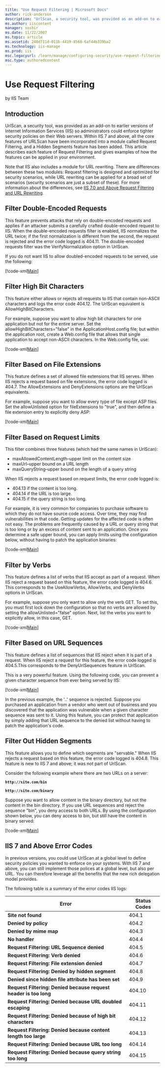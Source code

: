 ```yaml
---
title: "Use Request Filtering | Microsoft Docs"
author: rick-anderson
description: "UrlScan, a security tool, was provided as an add-on to earlier versions of Internet Information Services (IIS) so administrators could enforce tighter securi..."
ms.author: iiscontent
manager: soshir
ms.date: 11/22/2007
ms.topic: article
ms.assetid: 240d711d-011b-4419-8560-6af44b339ba2
ms.technology: iis-manage
ms.prod: iis
msc.legacyurl: /learn/manage/configuring-security/use-request-filtering
msc.type: authoredcontent
---
```

Use Request Filtering
====================
by IIS Team

## Introduction

UrlScan, a security tool, was provided as an add-on to earlier versions of Internet Information Services (IIS) so administrators could enforce tighter security policies on their Web servers. Within IIS 7 and above, all the core features of URLScan have been incorporated into a module called Request Filtering, and a Hidden Segments feature has been added. This article describes each feature of Request Filtering and gives examples of how the features can be applied in your environment.

Note that IIS also includes a module for URL rewriting. There are differences between these two modules: Request filtering is designed and optimized for security scenarios, while URL rewriting can be applied for a broad set of scenarios (security scenarios are just a subset of these). For more information about the differences, see [IIS 7.0 and Above Request Filtering and URL Rewriting](../../extensions/url-rewrite-module/iis-request-filtering-and-url-rewriting.md).

## Filter Double-Encoded Requests

This feature prevents attacks that rely on double-encoded requests and applies if an attacker submits a carefully crafted double-encoded request to IIS. When the double-encoded requests filter is enabled, IIS normalizes the URL twice; if the first normalization is different from the second, the request is rejected and the error code logged is 404.11. The double-encoded requests filter was the VerifyNormalization option in UrlScan.

If you do not want IIS to allow doubled-encoded requests to be served, use the following:


[!code-xml[Main](use-request-filtering/samples/sample1.xml)]


## Filter High Bit Characters

This feature either allows or rejects all requests to IIS that contain non-ASCII characters and logs the error code 404.12. The UrlScan equivalent is AllowHighBitCharacters.

For example, suppose you want to allow high bit characters for one application but not for the entire server. Set the allowHighBitCharacters="false" in the ApplicationHost.config file; but within the application root, create a Web.config file that allows that single application to accept non-ASCII characters. In the Web.config file, use:


[!code-xml[Main](use-request-filtering/samples/sample2.xml)]


## Filter Based on File Extensions

This feature defines a set of allowed file extensions that IIS serves. When IIS rejects a request based on file extensions, the error code logged is 404.7. The AllowExtensions and DenyExtensions options are the UrlScan equivalents.

For example, suppose you want to allow every type of file except ASP files. Set the allowUnlisted option for fileExtensions to "true", and then define a file extension entry to explicitly deny ASP:


[!code-xml[Main](use-request-filtering/samples/sample3.xml)]


## Filter Based on Request Limits

This filter combines three features (which had the same names in UrlScan):

- maxAllowedContentLength–upper limit on the content size
- maxUrl–upper bound on a URL length
- maxQueryString–upper bound on the length of a query string

When IIS rejects a request based on request limits, the error code logged is:

- 404.13 if the content is too long.
- 404.14 if the URL is too large.
- 404.15 if the query string is too long.

For example, it is very common for companies to purchase software to which they do not have source code access. Over time, they may find vulnerabilities in that code. Getting updates for the affected code is often not easy. The problems are frequently caused by a URL or query string that is too long or by an excess of content sent to an application. Once you determine a safe upper bound, you can apply limits using the configuration below, without having to patch the application binaries:


[!code-xml[Main](use-request-filtering/samples/sample4.xml)]


## Filter by Verbs

This feature defines a list of verbs that IIS accept as part of a request. When IIS reject a request based on this feature, the error code logged is 404.6. This corresponds to the UseAllowVerbs, AllowVerbs, and DenyVerbs options in UrlScan.

For example, suppose you only want to allow only the verb GET. To set this, you must first lock down the configuration so that no verbs are allowed by setting the allowUnlisted="false" option. Next, list the verbs you want to explicitly allow, in this case, GET.


[!code-xml[Main](use-request-filtering/samples/sample5.xml)]
  

## Filter Based on URL Sequences

This feature defines a list of sequences that IIS reject when it is part of a request. When IIS reject a request for this feature, the error code logged is 404.5.This corresponds to the DenyUrlSequences feature in UrlScan.

This is a very powerful feature. Using the following code, you can prevent a given character sequence from ever being served by IIS:


[!code-xml[Main](use-request-filtering/samples/sample6.xml)]


In the previous example, the '..' sequence is rejected. Suppose you purchased an application from a vendor who went out of business and you discovered that the application was vulnerable when a given character sequence was sent to it. Using this feature, you can protect that application by simply adding that URL sequence to the denied list without having to patch the application's code.

<a id="FilterHidden"></a>

## Filter Out Hidden Segments

This feature allows you to define which segments are "servable." When IIS rejects a request based on this feature, the error code logged is 404.8. This feature is new to IIS 7 and above; it was not part of UrlScan.

Consider the following example where there are two URLs on a server:

**`http://site.com/bin`**

**`http://site.com/binary`**

Suppose you want to allow content in the binary directory, but not the content in the bin directory. If you use URL sequences and reject the sequence "bin", you deny access to both URLs. By using the configuration shown below, you can deny access to bin, but still have the content in binary served:


[!code-xml[Main](use-request-filtering/samples/sample7.xml)]

<a id="Summary"></a>

## IIS 7 and Above Error Codes

In previous versions, you could use UrlScan at a global level to define security policies you wanted to enforce on your systems. With IIS 7 and above, you can still implement those polices at a global level, but also per URL. You can therefore leverage all the benefits that the new rich delegation model provides.

The following table is a summary of the error codes IIS logs:

| Error | Status Codes |
| --- | --- |
| **Site not found** | 404.1 |
| **Denied by policy** | 404.2 |
| **Denied by mime map** | 404.3 |
| **No handler** | 404.4 |
| **Request Filtering: URL Sequence denied** | 404.5 |
| **Request Filtering: Verb denied** | 404.6 |
| **Request Filtering: File extension denied** | 404.7 |
| **Request Filtering: Denied by hidden segment** | 404.8 |
| **Denied since hidden file attribute has been set** | 404.9 |
| **Request Filtering: Denied because request header is too long** | 404.10 |
| **Request Filtering: Denied because URL doubled escaping** | 404.11 |
| **Request Filtering: Denied because of high bit characters** | 404.12 |
| **Request Filtering: Denied because content length too large** | 404.13 |
| **Request Filtering: Denied because URL too long** | 404.14 |
| **Request Filtering: Denied because query string too long** | 404.15 |